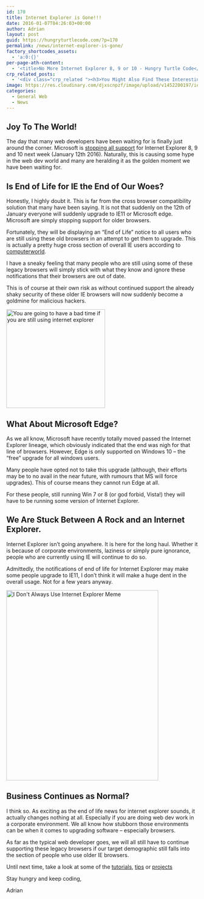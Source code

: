 ```yaml
---
id: 170
title: Internet Explorer is Gone!!!
date: 2016-01-07T04:26:03+00:00
author: Adrian
layout: post
guid: https://hungryturtlecode.com/?p=170
permalink: /news/internet-explorer-is-gone/
factory_shortcodes_assets:
  - 'a:0:{}'
per-page-ath-content:
  - '<title>No More Internet Explorer 8, 9 or 10 - Hungry Turtle Code</title>'
crp_related_posts:
  - '<div class="crp_related "><h3>You Might Also Find These Interesting...</h3><ul><li><a href="https://hungryturtlecode.com/news/java-plugin-end/"    ><img src="https://res.cloudinary.com/djxscnpzf/image/upload/c_crop,h_400,w_400,x_0,y_0/h_150,w_150/v1454023219/JavaPlugin_qxnh7o.jpg" alt="No More Java Browser Plugin" title="No More Java Browser Plugin" width="150" height="150" class="crp_thumb crp_featured" /></a><a href="https://hungryturtlecode.com/news/java-plugin-end/"     class="crp_title">No More Java Browser Plugin</a></li><li><a href="https://hungryturtlecode.com/news/jquery-3/"    ><img src="https://res.cloudinary.com/djxscnpzf/image/upload/q_61/c_crop,h_400,w_400,x_0,y_0/h_150,w_150/v1453162454/3.0_r5uwii.jpg" alt="jQuery 3.0 &#8211; One jQuery To Rule Them All!!" title="jQuery 3.0 &#8211; One jQuery To Rule Them All!!" width="150" height="150" class="crp_thumb crp_featured" /></a><a href="https://hungryturtlecode.com/news/jquery-3/"     class="crp_title">jQuery 3.0 &#8211; One jQuery To Rule Them All!!</a></li><li><a href="https://hungryturtlecode.com/best-programming-languages-to-learn-2016/"    ><img src="https://res.cloudinary.com/djxscnpzf/image/upload/c_scale,h_150/c_crop,h_150,w_150,x_37,y_0/v1452614939/5872169307_15b5d16087_o_nfril6.jpg" alt="Best Programming Language to Learn in 2016" title="Best Programming Language to Learn in 2016" width="150" height="150" class="crp_thumb crp_featured" /></a><a href="https://hungryturtlecode.com/best-programming-languages-to-learn-2016/"     class="crp_title">Best Programming Language to Learn in 2016</a></li><li><a href="https://hungryturtlecode.com/code-projects/angular-quiz-app/24-finished-angular-project/"    ><img src="https://res.cloudinary.com/djxscnpzf/image/upload/c_scale,w_180/c_crop,h_180,w_180,x_0,y_0/h_150,w_150/v1463932403/Angular-quiz-part-24_l0q3sc.jpg" alt="AngularJS Quiz App Tutorial Part 24 – The Finished App" title="AngularJS Quiz App Tutorial Part 24 – The Finished App" width="150" height="150" class="crp_thumb crp_featured" /></a><a href="https://hungryturtlecode.com/code-projects/angular-quiz-app/24-finished-angular-project/"     class="crp_title">AngularJS Quiz App Tutorial Part 24 – The Finished App</a></li><li><a href="https://hungryturtlecode.com/tutorials/jquery-keyboard-events/"    ><img src="https://res.cloudinary.com/djxscnpzf/image/upload/c_crop,h_200,w_200,x_77,y_0/h_150,w_150/v1450671694/other-side-jquery-tutorial_ndl1kx.jpg" alt="Fun with jQuery Keyboard Events" title="Fun with jQuery Keyboard Events" width="150" height="150" class="crp_thumb crp_featured" /></a><a href="https://hungryturtlecode.com/tutorials/jquery-keyboard-events/"     class="crp_title">Fun with jQuery Keyboard Events</a></li><li><a href="https://hungryturtlecode.com/tips-tricks/console-log-table/"    ><img src="https://res.cloudinary.com/djxscnpzf/image/upload/c_crop,h_400,w_400,x_0,y_0/h_150,w_150/v1454187383/JavaScript-DebuggngTip_yremrj.jpg" alt="Is console.log() the best debugging option?" title="Is console.log() the best debugging option?" width="150" height="150" class="crp_thumb crp_featured" /></a><a href="https://hungryturtlecode.com/tips-tricks/console-log-table/"     class="crp_title">Is console.log() the best debugging option?</a></li><li><a href="https://hungryturtlecode.com/code-projects/1-build-angular-quiz-app-scratch/"    ><img src="https://res.cloudinary.com/djxscnpzf/image/upload/c_crop,h_400,w_400,x_0,y_0/h_150,w_150/v1463876657/Angular-Quiz-App_kifpk9.jpg" alt="Build An Angular Quiz App From Scratch" title="Build An Angular Quiz App From Scratch" width="150" height="150" class="crp_thumb crp_featured" /></a><a href="https://hungryturtlecode.com/code-projects/1-build-angular-quiz-app-scratch/"     class="crp_title">Build An Angular Quiz App From Scratch</a></li><li><a href="https://hungryturtlecode.com/code-projects/angular-quiz-app/16-bootstrap-alerts/"    ><img src="https://res.cloudinary.com/djxscnpzf/image/upload/c_scale,w_180/c_crop,h_180,w_180,x_0,y_0/h_150,w_150/v1463932356/Angular-quiz-part-16_nvilyd.jpg" alt="AngularJS Quiz App Tutorial Part 16 – Error Handling With Bootstrap Alerts" title="AngularJS Quiz App Tutorial Part 16 – Error Handling With Bootstrap Alerts" width="150" height="150" class="crp_thumb crp_featured" /></a><a href="https://hungryturtlecode.com/code-projects/angular-quiz-app/16-bootstrap-alerts/"     class="crp_title">AngularJS Quiz App Tutorial Part 16 – Error Handling With&hellip;</a></li></ul><div class="crp_clear"></div></div>'
image: https://res.cloudinary.com/djxscnpzf/image/upload/v1452200197/iedead_o7fs2w.jpg
categories:
  - General Web
  - News
---
```

## Joy To The World!

The day that many web developers have been waiting for is finally just around the corner. Microsoft is <a href="https://www.microsoft.com/en-us/WindowsForBusiness/End-of-IE-support" target="_blank">stopping all support</a> for Internet Explorer 8, 9 and 10 next week (January 12th 2016). Naturally, this is causing some hype in the web dev world and many are heralding it as the golden moment we have been waiting for.

## Is End of Life for IE the End of Our Woes?

Honestly, I highly doubt it. This is far from the cross browser compatibility solution that many have been saying. It is not that suddenly on the 12th of January everyone will suddenly upgrade to IE11 or Microsoft edge. Microsoft are simply stopping support for older browsers.

Fortunately, they will be displaying an &#8220;End of Life&#8221; notice to all users who are still using these old browsers in an attempt to get them to upgrade. This is actually a pretty huge cross section of overall IE users according to <a href="http://www.computerworld.com/article/3018786/web-browsers/last-chance-to-upgrade-ie-or-switch-browsers-as-microsofts-mandate-looms.html" target="_blank">computerworld</a>.

I have a sneaky feeling that many people who are still using some of these legacy browsers will simply stick with what they know and ignore these notifications that their browsers are out of date.

This is of course at their own risk as without continued support the already shaky security of these older IE browsers will now suddenly become a goldmine for malicious hackers.

<img class="alignleft wp-image-197" src="https://res.cloudinary.com/djxscnpzf/image/upload/v1452202645/505_lseapg.jpg" alt="You are going to have a bad time if you are still using internet explorer" width="260" height="260" />

## What About Microsoft Edge?

As we all know, Microsoft have recently totally moved passed the Internet Explorer lineage, which obviously indicated that the end was nigh for that line of browsers. However, Edge is only supported on Windows 10 &#8211; the &#8220;free&#8221; upgrade for all windows users.

Many people have opted not to take this upgrade (although, their efforts may be to no avail in the near future, with rumours that MS will force upgrades). This of course means they cannot run Edge at all.

For these people, still running Win 7 or 8 (or god forbid, Vista!) they will have to be running some version of Internet Explorer.

## We Are Stuck Between A Rock and an Internet Explorer.

Internet Explorer isn&#8217;t going anywhere. It is here for the long haul. Whether it is because of corporate environments, laziness or simply pure ignorance, people who are currently using IE will continue to do so.

Admittedly, the notifications of end of life for Internet Explorer may make some people upgrade to IE11, I don&#8217;t think it will make a huge dent in the overall usage. Not for a few years anyway.

<img class="alignright wp-image-194" src="https://res.cloudinary.com/djxscnpzf/image/upload/v1452202647/the-most-interesting-man-in-the-world-in-internet-explorer-photo-u1_u7cbkl.jpg" alt="I Don't Always Use Internet Explorer Meme" width="400" height="501" />

## Business Continues as Normal?

I think so. As exciting as the end of life news for internet explorer sounds, it actually changes nothing at all. Especially if you are doing web dev work in a corporate environment. We all know how stubborn those environments can be when it comes to upgrading software &#8211; especially browsers.

As far as the typical web developer goes, we will all still have to continue supporting these legacy browsers if our target demographic still falls into the section of people who use older IE browsers.

Until next time, take a look at some of the [tutorials](https://hungryturtlecode.com/tutorials/), [tips](https://hungryturtlecode.com/tips-tricks/) or [projects](https://hungryturtlecode.com/code-projects/)

Stay hungry and keep coding,

Adrian